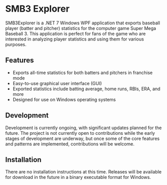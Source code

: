 # SMB3 Explorer

SMB3Explorer is a .NET 7 Windows WPF application that exports baseball player (batter and pitcher) statistics for the computer game Super Mega Baseball 3. This application is perfect for fans of the game who are interested in analyzing player statistics and using them for various purposes.

## Features

- Exports all-time statistics for both batters and pitchers in franchise mode
- Easy-to-use graphical user interface (GUI)
- Exported statistics include batting average, home runs, RBIs, ERA, and more
- Designed for use on Windows operating systems

## Development

Development is currently ongoing, with significant updates planned for the future. The project is not currently open to contributions while the early stages of development are underway, but once some of the core features and patterns are implemented, contributions will be welcome.

## Installation

There are no installation instructions at this time. Releases will be available for download in the future in a binary executable format for Windows.